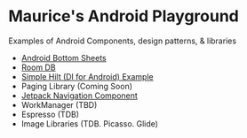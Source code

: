 # Maurice's Android Playground
Examples of Android Components, design patterns, &amp; libraries

- [Android Bottom Sheets](https://github.com/maurice-smith/android/tree/master/bottomsheets)
- [Room DB](https://github.com/maurice-smith/android/tree/master/jetpack_room)
- [Simple Hilt (DI for Android) Example](https://github.com/maurice-smith/android/tree/master/hilt_demo)
- Paging Library (Coming Soon)
- [Jetpack Navigation Component](https://github.com/maurice-smith/android/tree/master/jetpack_navigation)
- WorkManager (TBD)
- Espresso (TDB)
- Image Libraries (TDB. Picasso. Glide)
